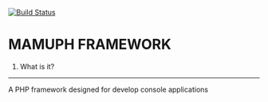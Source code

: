 [![Build Status](https://travis-ci.org/Mamuph/base.svg?branch=master)](https://travis-ci.org/Mamuph/base)


MAMUPH FRAMEWORK
================

1. What is it?
--------------

A PHP framework designed for develop console applications
